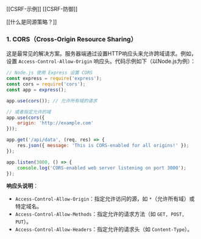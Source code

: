 
[[CSRF-示例]]
[[CSRF-防御]]

[[什么是同源策略？]]



### 1. **CORS（Cross-Origin Resource Sharing）**
   这是最常见的解决方案。服务器端通过设置HTTP响应头来允许跨域请求。例如，设置 `Access-Control-Allow-Origin` 响应头。代码示例如下（以Node.js为例）：

   ```javascript
   // Node.js 使用 Express 设置 CORS
   const express = require('express');
   const cors = require('cors');
   const app = express();

   app.use(cors()); // 允许所有域的请求

   // 或者指定允许的域
   app.use(cors({
       origin: 'http://example.com'
   }));

   app.get('/api/data', (req, res) => {
       res.json({ message: 'This is CORS-enabled for all origins!' });
   });

   app.listen(3000, () => {
       console.log('CORS-enabled web server listening on port 3000');
   });
   ```

   **响应头说明**：
   - `Access-Control-Allow-Origin`：指定允许访问的源，如 `*`（允许所有域）或特定域名。
   - `Access-Control-Allow-Methods`：指定允许的请求方法（如 `GET, POST, PUT`）。
   - `Access-Control-Allow-Headers`：指定允许的请求头（如 `Content-Type`）。

